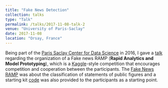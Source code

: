 ```yaml
---
title: "Fake News Detection"
collection: talks
type: "Talk"
permalink: /talks/2017-11-08-talk-2
venue: "University of Paris-Saclay"
date: 2017-11-08
location: "Orsay, France"
---
```


Being part of the [Paris Saclay Center for Data Science](http://www.datascience-paris-saclay.fr/) in 2016, I gave a [talk](https://indico.ijclab.in2p3.fr/event/4667/) regarding the organization of a Fake news RAMP (__Rapid Analytics and Model Prototyping__), which is a [Kaggle](https://www.kaggle.com/)-style competition that encourages competition and cooperation between the participants. The [Fake News RAMP](https://ramp.studio/problems/fake_news) was about the classification of statements of public figures
and a starting kit [code](https://github.com/ramp-kits/fake_news) was also provided to the participants as a starting point.
